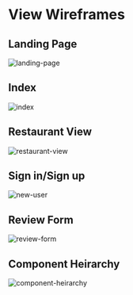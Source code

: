 # View Wireframes

## Landing Page
![landing-page]

## Index
![index]

## Restaurant View
![restaurant-view]

## Sign in/Sign up
![new-user]

## Review Form
![review-form]

## Component Heirarchy
![component-heirarchy]

[landing-page]: ./wireframes/landing-page.png
[index]: ./wireframes/index.png
[restaurant-view]: ./wireframes/restaurant-view.png
[new-user]: .wireframes/new-user.png
[review-form]: .wireframes/review-form.png
[component-heirarchy]: .wireframes/component-heirarchy.png
